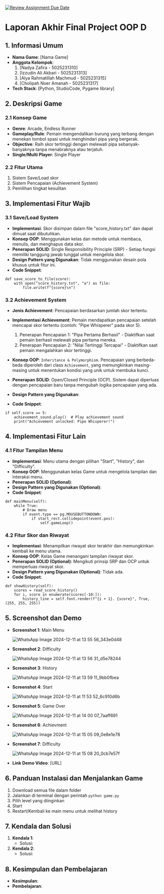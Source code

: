 [![Review Assignment Due Date](https://classroom.github.com/assets/deadline-readme-button-22041afd0340ce965d47ae6ef1cefeee28c7c493a6346c4f15d667ab976d596c.svg)](https://classroom.github.com/a/4ZAJL3PP)
# Laporan Akhir Final Project OOP D

## 1. Informasi Umum
* **Nama Game**: [Nama Game]
* **Anggota Kelompok**:
    1. [Nadya Zafira - 5025231310]
    2. [Izzudin Ali Akbari - 5025231313]
    3. [Alya Rahmatillah Machmud - 5025231315]
    4. [Cholipah Noer Amanah - 5025231317]
* **Tech Stack**: [Python, StudioCode, Pygame library]

## 2. Deskripsi Game

### 2.1 Konsep Game
* **Genre**: Arcade, Endless Runner
* **Gameplay/Rule**: Pemain mengendalikan burung yang terbang dengan menekan tombol spasi untuk menghindari pipa yang bergerak.
* **Objective**: Raih skor tertinggi dengan melewati pipa sebanyak-banyaknya tanpa menabraknya atau terjatuh.
* **Single/Multi Player**: Single Player

### 2.2 Fitur Utama
1. Sistem Save/Load skor
2. Sistem Pencapaian (Achievement System)
3. Pemilihan tingkat kesulitan


## 3. Implementasi Fitur Wajib

### 3.1 Save/Load System
* **Implementasi**: Skor disimpan dalam file "score_history.txt" dan dapat dimuat saat dibutuhkan.
* **Konsep OOP**: Menggunakan kelas dan metode untuk membaca, menulis, dan menghapus data skor.
* **Penerapan SOLID**: Single Responsibility Principle (SRP) - Setiap fungsi memiliki tanggung jawab tunggal untuk mengelola skor.
* **Design Pattern yang Digunakan**: Tidak menggunakan desain pola khusus untuk fitur ini.
* **Code Snippet**:
```
def save_score_to_file(score):
    with open("score_history.txt", "a") as file:
        file.write(f"{score}\n")
```

### 3.2 Achievement System
* **Jenis Achievement**: Pencapaian berdasarkan jumlah skor tertentu.
* **Implementasi Achievement**: Pemain mendapatkan pencapaian setelah mencapai skor tertentu (contoh: "Pipe Whisperer" pada skor 5).


    1. Penerapan Pencapaian 1: "Pipa Pertama Berhasil" - Diaktifkan saat pemain berhasil melewati pipa pertama mereka.
    2. Penerapan Pencapaian 2: "Nilai Tertinggi Tercapai" - Diaktifkan saat pemain mengalahkan skor tertinggi.
* **Konsep OOP**: `Inheritance & Polymorphism`. Pencapaian yang berbeda-beda diperoleh dari class `Achievement`, yang memungkinkan masing-masing untuk menentukan kondisi yang unik untuk membuka kunci.
* **Penerapan SOLID**: Open/Closed Principle (OCP). Sistem dapat diperluas dengan pencapaian baru tanpa mengubah logika pencapaian yang ada.
* **Design Pattern yang Digunakan**:
* **Code Snippet**:
```
if self.score == 5:
    achievement_sound.play()  # Play achievement sound
    print("Achievement unlocked: Pipe Whisperer!")

```

## 4. Implementasi Fitur Lain

### 4.1 Fitur Tampilan Menu
* **Implementasi**: Menu utama dengan pilihan "Start", "History", dan "Difficulty".
* **Konsep OOP**: Menggunakan kelas Game untuk mengelola tampilan dan interaksi menu.
* **Penerapan SOLID (Optional)**:
* **Design Pattern yang Digunakan (Optional)**:
* **Code Snippet**:
```
def mainMenu(self):
    while True:
        # Draw menu
        if event.type == pg.MOUSEBUTTONDOWN:
            if start_rect.collidepoint(event.pos):
                self.gameLoop()
```

### 4.2 Fitur Skor dan Riwayat
* **Implementasi**: Menampilkan riwayat skor terakhir dan memungkinkan kembali ke menu utama.
* **Konsep OOP**: Kelas Game menangani tampilan riwayat skor.
* **Penerapan SOLID (Optional)**: Mengikuti prinsip SRP dan OCP untuk memperluas riwayat skor.
* **Design Pattern yang Digunakan (Optional)**: Tidak ada.
* **Code Snippet**: 
```
def showHistory(self):
    scores = read_score_history()
    for i, score in enumerate(scores[-10:]):
        history_line = self.font.render(f"{i + 1}. {score}", True, (255, 255, 255))
```

## 5. Screenshot dan Demo
* **Screenshot 1**: Main Menu

    ![WhatsApp Image 2024-12-11 at 13 55 56_343e0d48](https://github.com/user-attachments/assets/e8572613-d131-4fb3-9c12-4bb600b10dd4)

* **Screenshot 2**: Difficulty

    ![WhatsApp Image 2024-12-11 at 13 56 31_d5e78244](https://github.com/user-attachments/assets/40ac13cf-2f2a-4b42-af71-a43c48f124d5)

* **Screenshot 3**: History

    ![WhatsApp Image 2024-12-11 at 13 59 11_9bb0fbea](https://github.com/user-attachments/assets/03c6aa85-48cb-49d6-bbae-6d6838f2d494)

* **Screenshot 4**: Start
  
     ![WhatsApp Image 2024-12-11 at 11 53 52_6c910d6b](https://github.com/user-attachments/assets/d895d4df-ae3e-43b7-ab7d-01ce82905223)

* **Screenshot 5**: Game Over

    ![WhatsApp Image 2024-12-11 at 14 00 07_7aaff691](https://github.com/user-attachments/assets/27d6b613-2eba-4bfe-9f34-3094b0573bb0)

* **Screenshot 6**: Achievment
  
    ![WhatsApp Image 2024-12-11 at 15 05 09_0e8e1e78](https://github.com/user-attachments/assets/ec776239-6eef-4988-b95d-5caeec31bc19)

* **Screenshot 7**: Difficulty

    ![WhatsApp Image 2024-12-11 at 15 08 20_0cb7e57f](https://github.com/user-attachments/assets/190d6708-05ad-4e3e-af87-aa10a806ba05)



* **Link Demo Video**: [URL]

## 6. Panduan Instalasi dan Menjalankan Game
1. Download semua file dalam folder
2. Jalankan di terminal dengan perintah `python game.py`
3. Pilih level yang diinginkan
4. Start
5. Restart/Kembali ke main menu untuk melihat history

## 7. Kendala dan Solusi
1. **Kendala 1**: 
    * Solusi:
2. **Kendala 2**:
    * Solusi:

## 8. Kesimpulan dan Pembelajaran
* **Kesimpulan**:
* **Pembelajaran**:

